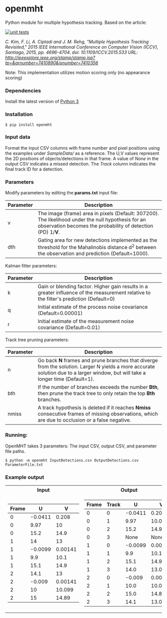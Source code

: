 # openmht
Python module for multiple hypothesis tracking. Based on the article:

[![unit tests](https://github.com/jonperdomo/openmht/actions/workflows/unit-tests.yml/badge.svg)](https://github.com/jonperdomo/openmht/actions/workflows/unit-tests.yml)

_C. Kim, F. Li, A. Ciptadi and J. M. Rehg, "Multiple Hypothesis Tracking Revisited," 2015 IEEE International Conference on Computer Vision (ICCV), Santiago, 2015, pp. 4696-4704.
doi: 10.1109/ICCV.2015.533
URL: http://ieeexplore.ieee.org/stamp/stamp.jsp?tp=&arnumber=7410890&isnumber=7410356_

Note: This implementation utilizes motion scoring only (no appearance scoring)

### Dependencies
 Install the latest version of [Python 3](https://www.python.org/downloads/)
 
### Installation

```$ pip install openmht```

### Input data
Format the input CSV columns with frame number and pixel positions using the examples under *SampleData/* as a reference.
The U,V values represent the 2D positions of objects/detections in that frame. A value of *None* in the output CSV indicates a missed detection. The *Track* column indicates the final track ID for a detection.

### Parameters
Modify parameters by editing the **params.txt** input file:

| Parameter | Description                                                                                                                                                     |
|-----------|-----------------------------------------------------------------------------------------------------------------------------------------------------------------|
| v         | The image (frame) area in pixels (Default: 307200). The likelihood under the null hypothesis for an observation becomes the probability of detection (PD) 1/**V**.  |
| dth       | Gating area for new detections implemented as the threshold for the Mahalinobis distance d<sup>2</sup> between the observation and prediction (Default=1000).   |

Kalman filter parameters:

| Parameter | Description                                                                                                                            |
|-----------|----------------------------------------------------------------------------------------------------------------------------------------|
| k         | Gain or blending factor. Higher gain results in a greater influence of the measurement relative to the filter's prediction (Default=0) |
| q         | Initial estimate of the process noise covariance (Default=0.00001)                                                                     |
| r         | Initial estimate of the measurement noise covariance (Default=0.01)                                                                    |

Track tree pruning parameters:

| Parameter | Description                                                                                                                                                                       |
|-----------|-----------------------------------------------------------------------------------------------------------------------------------------------------------------------------------|
| n         | Go back **N** frames and prune branches that diverge from the solution. Larger N yields a more accurate solution due to a larger window, but will take a longer time (Default=1). |
| bth       | If the number of branches exceeds the number **Bth**, then prune the track tree to only retain the top **Bth** branches.                                                          |
| nmiss     | A track hypothesis is deleted if it reaches **Nmiss** consecutive frames of missing observations, which are due to occlusion or a false negative.                                 |

### Running:
OpenMHT takes 3 parameters: The input CSV, output CSV, and parameter file paths.

```$ python -m openmht InputDetections.csv OutputDetections.csv ParameterFile.txt```

### Example output
<table>
<tr><th>Input</th><th>Output</th></tr>
<tr><td>

| Frame | U | V |
|--|--|--|
0|-0.0411|0.208
0|9.97|10
0|15.2|14.9
1|14|13
1|-0.0099|0.00141
1|9.9|10.1
1|15.1|14.9
2|14.1|13
2|-0.009|0.00141
2|10|10.099
2|15|14.89

</td><td>

|Frame|Track|U|V| 
|--|--|--|--|
0|0|-0.0411|0.208
0|1|9.97|10.0
0|2|15.2|14.9
0|3|None|None
1|0|-0.0099|0.00141
1|1|9.9|10.1
1|2|15.1|14.9
1|3|14.0|13.0
2|0|-0.009|0.00141
2|1|10.0|10.099
2|2|15.0|14.89
2|3|14.1|13.0

</td></tr> </table>
